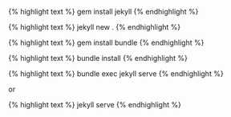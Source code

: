 ---
---

{% highlight text %}
gem install jekyll
{% endhighlight %}

{% highlight text %}
jekyll new .
{% endhighlight %}

{% highlight text %}
gem install bundle
{% endhighlight %}

{% highlight text %}
bundle install
{% endhighlight %}

{% highlight text %}
bundle exec jekyll serve
{% endhighlight %}

or

{% highlight text %}
jekyll serve
{% endhighlight %}
